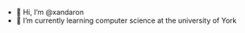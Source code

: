 - 👋 Hi, I’m @xandaron
- 🌱 I’m currently learning computer science at the university of York

<!---
xandaron/xandaron is a ✨ special ✨ repository because its `README.md` (this file) appears on your GitHub profile.
You can click the Preview link to take a look at your changes.
--->
